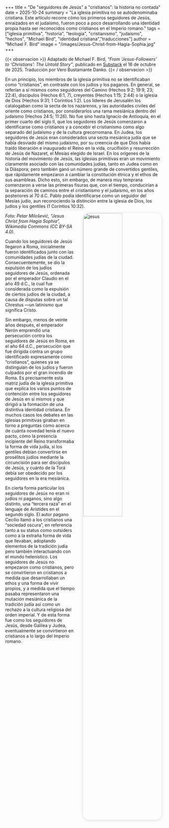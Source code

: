 +++
title = "De "seguidores de Jesús" a "cristianos": la historia no contada"
date = 2025-10-24
summary = "La iglesia primitiva no se autodenominaba cristiana. Este artículo recorre cómo los primeros seguidores de Jesús, enraizados en el judaísmo, fueron poco a poco desarrollando una identidad propia hasta ser reconocidos como cristianos en el Imperio romano."
tags = ["iglesia primitiva", "historia", "teologia", "cristianismo", "judaismo", "hechos", "Michael Bird", "identidad cristiana","traducciones"]
author = "Michael F. Bird"
image = "/images/Jesus-Christ-from-Hagia-Sophia.jpg"
+++

{{< observacion >}}
Adaptado de Michael F. Bird, *“From ‘Jesus-Followers’ to ‘Christians’: The Untold Story”*, publicado en [Substack](https://michaelfbird.substack.com) el 16 de octubre de 2025. 
Traducción por Vero Bustamante Danko.
{{< / observacion >}}


En un principio, los miembros de la iglesia primitiva no se identificaban como “cristianos”, en contraste con los judíos y los paganos.
En general, se referían a sí mismos como seguidores del Camino (Hechos 9:2; 19:9, 23; 22:4), discípulos (Hechos 6:1, 7), creyentes (Hechos 1:15; 2:44) o la iglesia de Dios (Hechos 9:31; 1 Corintios 1:2).
Los líderes de Jerusalén los catalogaban como la secta de los nazarenos, y las autoridades civiles del oriente como cristianos, por considerarlos una rama mesiánica dentro del judaísmo (Hechos 24:5; 11:26).
No fue sino hasta Ignacio de Antioquía, en el primer cuarto del siglo II, que los seguidores de Jesús comenzaron a identificarse como cristianos y a concebir el cristianismo como algo separado del judaísmo y de la cultura grecorromana.
En Judea, los seguidores de Jesús eran considerados una secta mesiánica judía que se había desviado del mismo judaísmo, por su creencia de que Dios había traído liberación e inaugurado el Reino en la vida, crucifixión y resurrección de Jesús de Nazaret, el Mesías elegido de Israel.
En los orígenes de la historia del movimiento de Jesús, las iglesias primitivas eran un movimiento claramente asociado con las comunidades judías, tanto en Judea como en la Diáspora; pero también ganó un número grande de convertidos gentiles, que rápidamente empezaron a cambiar la constitución étnica y el ethos de sus asambleas. 
Dicho esto, sin embargo, de manera muy temprana comenzaron a verse las primeras fisuras que, con el tiempo, conducirían a la separación de caminos entre el cristianismo y el judaísmo, en los años posteriores al 70 d.C.
Pablo podía identificarse como un seguidor del Mesías judío, aun reconociendo la distinción entre la iglesia de Dios, los judíos y los gentiles (1 Corintios 10:32).

<img src="/images/Jesus-Christ-from-Hagia-Sophia.jpg" 
     alt="jesus"
     style="float: right; 
            margin-left: 2em; 
            margin-bottom: 1em; 
            max-width: 500px; 
            width: 50%; 
            height: auto; 
            border-radius: 18px; 
            box-shadow: 0 2px 14px rgba(0,0,0,0.12);" />
_Foto: Petar Milošević, “Jesus Christ from Hagia Sophia”, Wikimedia Commons (CC BY-SA 4.0)._
            

Cuando los seguidores de Jesús llegaron a Roma, inicialmente fueron identificados junto con las comunidades judías de la ciudad.
Consecuentemente, se dio la expulsión de los judíos seguidores de Jesús, ordenada por el emperador Claudio en el año 49 d.C., la cual fue considerada como la expulsión de ciertos judíos de la ciudad, a causa de disputas sobre un tal Chrestus —un latinismo que significa Cristo.

Sin embargo, menos de veinte años después, el emperador Nerón emprendió una persecución contra los seguidores de Jesús en Roma, en el año 64 d.C., persecución que fue dirigida contra un grupo identificado expresamente como “cristianos”, quienes ya se distinguían de los judíos y fueron culpados por el gran incendio de Roma.
Es precisamente esta matriz judía de la iglesia primitiva que explica los varios puntos de contención entre los seguidores de Jesús en sí mismos y que dirigió a la formación de una distintiva identidad cristiana. En muchos casos los debates en las iglesias primitivas giraban en torno a preguntas como acerca de cuánta novedad tenía el nuevo pacto, cómo la presencia incipiente del Reino transformaba la forma de vida judía, si los gentiles debían convertirse en prosélitos judíos mediante la circuncisión para ser discípulos de Jesús, y cuánto de la Torá debía ser obedecido por los seguidores en la era mesiánica.

En cierta forma particular los seguidores de Jesús no eran ni judíos ni paganos, sino algo distinto, una “tercera raza” en el lenguaje de Arístides en el segundo siglo.
El autor pagano Cecilio llamó a los cristianos una “sociedad oscura”, en referencia tanto a su status como outsiders como a la extraña forma de vida que llevaban, adoptando elementos de la tradición judía pero también interactuando con el mundo helenístico. 
Los seguidores de Jesús no empezaron como cristianos, pero se convirtieron en cristianos a medida que desarrollaban un ethos y una forma de vivir propios, y a medida que el tiempo pasaba representaron una mutación mesiánica de la tradición judía así como un rechazo a la cultura religiosa del orden imperial.
Y de esta forma fue como los seguidores de Jesús, desde Galilea y Judea, eventualmente se convirtieron en cristianos a lo largo del Imperio romano. 
